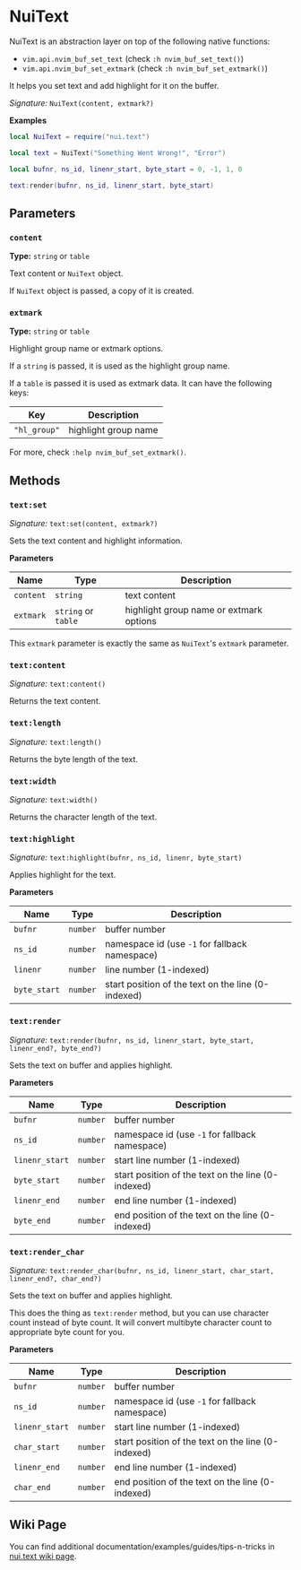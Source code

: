 # NuiText

NuiText is an abstraction layer on top of the following native functions:

- `vim.api.nvim_buf_set_text` (check `:h nvim_buf_set_text()`)
- `vim.api.nvim_buf_set_extmark` (check `:h nvim_buf_set_extmark()`)

It helps you set text and add highlight for it on the buffer.

_Signature:_ `NuiText(content, extmark?)`

**Examples**

```lua
local NuiText = require("nui.text")

local text = NuiText("Something Went Wrong!", "Error")

local bufnr, ns_id, linenr_start, byte_start = 0, -1, 1, 0

text:render(bufnr, ns_id, linenr_start, byte_start)
```

## Parameters

### `content`

**Type:** `string` or `table`

Text content or `NuiText` object.

If `NuiText` object is passed, a copy of it is created.

### `extmark`

**Type:** `string` or `table`

Highlight group name or extmark options.

If a `string` is passed, it is used as the highlight group name.

If a `table` is passed it is used as extmark data. It can have the
following keys:

| Key          | Description          |
| ------------ | -------------------- |
| `"hl_group"` | highlight group name |

For more, check `:help nvim_buf_set_extmark()`.

## Methods

### `text:set`

_Signature:_ `text:set(content, extmark?)`

Sets the text content and highlight information.

**Parameters**

| Name      | Type                | Description                             |
| --------- | ------------------- | --------------------------------------- |
| `content` | `string`            | text content                            |
| `extmark` | `string` or `table` | highlight group name or extmark options |

This `extmark` parameter is exactly the same as `NuiText`'s `extmark` parameter.

### `text:content`

_Signature:_ `text:content()`

Returns the text content.

### `text:length`

_Signature:_ `text:length()`

Returns the byte length of the text.

### `text:width`

_Signature:_ `text:width()`

Returns the character length of the text.

### `text:highlight`

_Signature:_ `text:highlight(bufnr, ns_id, linenr, byte_start)`

Applies highlight for the text.

**Parameters**

| Name         | Type     | Description                                        |
| ------------ | -------- | -------------------------------------------------- |
| `bufnr`      | `number` | buffer number                                      |
| `ns_id`      | `number` | namespace id (use `-1` for fallback namespace)     |
| `linenr`     | `number` | line number (1-indexed)                            |
| `byte_start` | `number` | start position of the text on the line (0-indexed) |

### `text:render`

_Signature:_ `text:render(bufnr, ns_id, linenr_start, byte_start, linenr_end?, byte_end?)`

Sets the text on buffer and applies highlight.

**Parameters**

| Name           | Type     | Description                                        |
| -------------- | -------- | -------------------------------------------------- |
| `bufnr`        | `number` | buffer number                                      |
| `ns_id`        | `number` | namespace id (use `-1` for fallback namespace)     |
| `linenr_start` | `number` | start line number (1-indexed)                      |
| `byte_start`   | `number` | start position of the text on the line (0-indexed) |
| `linenr_end`   | `number` | end line number (1-indexed)                        |
| `byte_end`     | `number` | end position of the text on the line (0-indexed)   |

### `text:render_char`

_Signature:_ `text:render_char(bufnr, ns_id, linenr_start, char_start, linenr_end?, char_end?)`

Sets the text on buffer and applies highlight.

This does the thing as `text:render` method, but you can use character count
instead of byte count. It will convert multibyte character count to appropriate
byte count for you.

**Parameters**

| Name           | Type     | Description                                        |
| -------------- | -------- | -------------------------------------------------- |
| `bufnr`        | `number` | buffer number                                      |
| `ns_id`        | `number` | namespace id (use `-1` for fallback namespace)     |
| `linenr_start` | `number` | start line number (1-indexed)                      |
| `char_start`   | `number` | start position of the text on the line (0-indexed) |
| `linenr_end`   | `number` | end line number (1-indexed)                        |
| `char_end`     | `number` | end position of the text on the line (0-indexed)   |

## Wiki Page

You can find additional documentation/examples/guides/tips-n-tricks in [nui.text wiki page](https://github.com/MunifTanjim/nui.nvim/wiki/nui.text).
